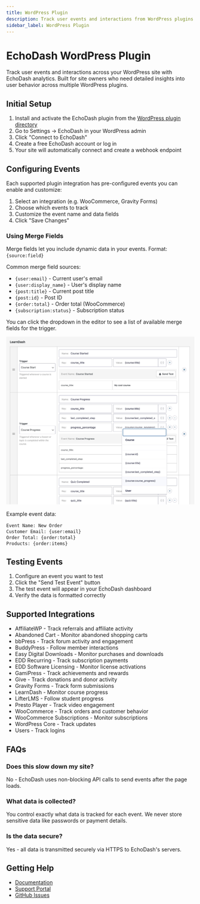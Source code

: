 ```yaml
---
title: WordPress Plugin
description: Track user events and interactions from WordPress plugins with EchoDash analytics
sidebar_label: WordPress Plugin
---
```


# EchoDash WordPress Plugin

Track user events and interactions across your WordPress site with EchoDash analytics. Built for site owners who need detailed insights into user behavior across multiple WordPress plugins.

## Initial Setup

1. Install and activate the EchoDash plugin from the [WordPress plugin directory](https://wordpress.org/plugins/echodash/)
2. Go to Settings → EchoDash in your WordPress admin
3. Click "Connect to EchoDash" 
4. Create a free EchoDash account or log in
5. Your site will automatically connect and create a webhook endpoint

## Configuring Events

Each supported plugin integration has pre-configured events you can enable and customize:

1. Select an integration (e.g. WooCommerce, Gravity Forms)
2. Choose which events to track
3. Customize the event name and data fields
4. Click "Save Changes"

### Using Merge Fields

Merge fields let you include dynamic data in your events. Format: `{source:field}`

Common merge field sources:

- `{user:email}` - Current user's email
- `{user:display_name}` - User's display name  
- `{post:title}` - Current post title
- `{post:id}` - Post ID
- `{order:total}` - Order total (WooCommerce)
- `{subscription:status}` - Subscription status

You can click the dropdown in the editor to see a list of available merge fields for the trigger.

![Merge Fields Dropdown](learndash-merge-vars.jpg)

Example event data:

```
Event Name: New Order
Customer Email: {user:email}
Order Total: {order:total}
Products: {order:items}
```


## Testing Events

1. Configure an event you want to test
2. Click the "Send Test Event" button
3. The test event will appear in your EchoDash dashboard
4. Verify the data is formatted correctly

## Supported Integrations

- AffiliateWP - Track referrals and affiliate activity
- Abandoned Cart - Monitor abandoned shopping carts  
- bbPress - Track forum activity and engagement
- BuddyPress - Follow member interactions
- Easy Digital Downloads - Monitor purchases and downloads
- EDD Recurring - Track subscription payments
- EDD Software Licensing - Monitor license activations
- GamiPress - Track achievements and rewards
- Give - Track donations and donor activity
- Gravity Forms - Track form submissions
- LearnDash - Monitor course progress
- LifterLMS - Follow student progress
- Presto Player - Track video engagement
- WooCommerce - Track orders and customer behavior
- WooCommerce Subscriptions - Monitor subscriptions
- WordPress Core - Track updates
- Users - Track logins

## FAQs

### Does this slow down my site?

No - EchoDash uses non-blocking API calls to send events after the page loads.

### What data is collected?

You control exactly what data is tracked for each event. We never store sensitive data like passwords or payment details.

### Is the data secure?

Yes - all data is transmitted securely via HTTPS to EchoDash's servers.

## Getting Help

- [Documentation](https://echodash.com/docs/intro)
- [Support Portal](https://echodash.com/contact)
- [GitHub Issues](https://github.com/EchoDash/echodash/issues)